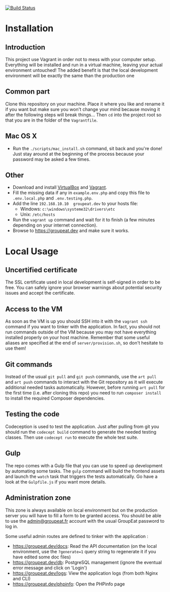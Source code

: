 [![Build Status](https://api.shippable.com/projects/54a71363d46935d5fbc15ac1/badge?branchName=master)](https://app.shippable.com/projects/54a71363d46935d5fbc15ac1/builds/latest)

# Installation

## Introduction

This project use Vagrant in order not to mess with your computer setup. Everything will be installed and run in a virtual machine, leaving your actual environment untouched! The added benefit is that the local development environment will be exactly the same than the production one

## Common part

Clone this repository on your machine. Place it where you like and rename it if you want but make sure you won't change your mind because moving it after the following steps will break things... Then `cd` into the project root so that you are in the folder of the `Vagrantfile`.

## Mac OS X
 - Run the `./scripts/mac_install.sh` command, sit back and you're done! Just stay around at the beginning of the process because your password may be asked a few times.

## Other
 - Download and install [VirtualBox](https://www.virtualbox.org/wiki/Downloads) and [Vagrant](https://www.vagrantup.com/downloads.html).
 - Fill the missing data if any in `example.env.php` and copy this file to `.env.local.php` and `.env.testing.php`.
 - Add the line `192.168.10.10  groupeat.dev` to your hosts file:
   - Windows: `c:\windows\systeme32\drivers\etc`
   - Unix: `/etc/hosts`
 - Run the `vagrant up` command and wait for it to finish (a few minutes depending on your internet connection).
 - Browse to https://groupeat.dev and make sure it works.

# Local Usage

## Uncertified certificate

The SSL certificate used in local development is self-signed in order to be free. You can safely ignore your browser warnings about potential security issues and accept the certificate.

## Access to the VM

As soon as the VM is up you should SSH into it with the `vagrant ssh` command if you want to tinker with the application. In fact, you should not run commands outside of the VM because you may not have everything installed properly on your host machine.
Remember that some useful aliases are specified at the end of `server/provision.sh`, so don't hesitate to use them!

## Git commands

Instead of the usual `git pull` and `git push` commands, use the `art pull` and `art push` commands to interact with the Git repository as it will execute additional needed tasks automatically. However, before running `art pull` for the first time (i.e. after cloning this repo) you need to run `composer install` to install the required Composer dependencies.

## Testing the code

Codeception is used to test the application. Just after pulling from git you should run the `codecept build` command to generate the needed testing classes. Then use `codecept run` to execute the whole test suite.

## Gulp

The repo comes with a Gulp file that you can use to speed up development by automating some tasks. The `gulp` command will build the frontend assets and launch the `watch` task that triggers the tests automatically. Go have a look at the `Gulpfile.js` if you want more details.

## Administration zone

This zone is always available on local environment but on the production server you will have to fill a form to be granted access. You should be able to use the admin@groupeat.fr account with the usual GroupEat password to log in.

Some useful admin routes are defined to tinker with the application :

 - https://groupeat.dev/docs: Read the API documentation (on the local environment, use the `?generate=1` query string to regenerate it if you have edited some doc files)
 - https://groupeat.dev/db: PostgreSQL management (ignore the eventual error message and click on 'Login')
 - https://groupeat.dev/logs: View the application logs (from both Nginx and CLI)
 - https://groupeat.dev/phpinfo: Open the PHPinfo page
